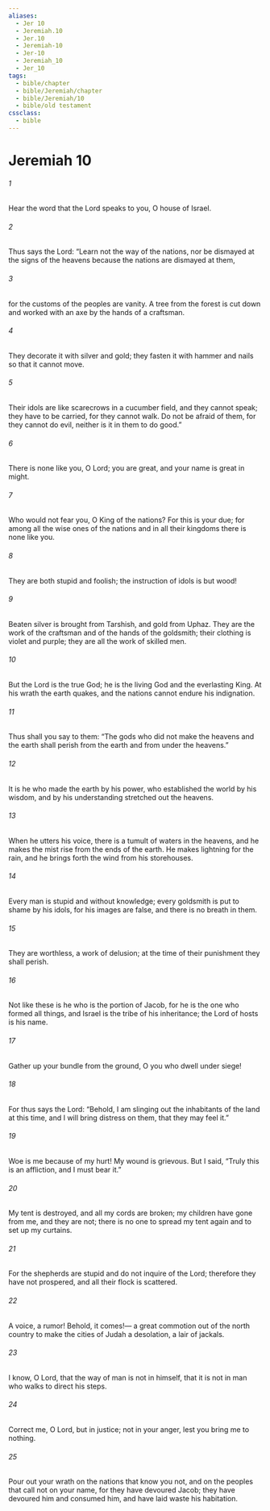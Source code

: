 ```yaml
---
aliases:
  - Jer 10
  - Jeremiah.10
  - Jer.10
  - Jeremiah-10
  - Jer-10
  - Jeremiah_10
  - Jer_10
tags:
  - bible/chapter
  - bible/Jeremiah/chapter
  - bible/Jeremiah/10
  - bible/old testament
cssclass:
  - bible
---
```


# Jeremiah 10

###### 1
Hear the word that the Lord speaks to you, O house of Israel.
###### 2
Thus says the Lord: “Learn not the way of the nations, nor be dismayed at the signs of the heavens because the nations are dismayed at them,
###### 3
for the customs of the peoples are vanity.   A tree from the forest is cut down and worked with an axe by the hands of a craftsman.
###### 4
They decorate it with silver and gold;   they fasten it with hammer and nails so that it cannot move.
###### 5
Their idols are like scarecrows in a cucumber field, and they cannot speak;   they have to be carried, for they cannot walk. Do not be afraid of them,   for they cannot do evil, neither is it in them to do good.”
###### 6
There is none like you, O Lord; you are great, and your name is great in might.
###### 7
Who would not fear you, O King of the nations? For this is your due; for among all the wise ones of the nations and in all their kingdoms there is none like you.
###### 8
They are both stupid and foolish; the instruction of idols is but wood!
###### 9
Beaten silver is brought from Tarshish, and gold from Uphaz.   They are the work of the craftsman and of the hands of the goldsmith; their clothing is violet and purple;   they are all the work of skilled men.
###### 10
But the Lord is the true God;   he is the living God and the everlasting King. At his wrath the earth quakes, and the nations cannot endure his indignation.
###### 11
Thus shall you say to them: “The gods who did not make the heavens and the earth shall perish from the earth and from under the heavens.”
###### 12
It is he who made the earth by his power,   who established the world by his wisdom, and by his understanding stretched out the heavens.
###### 13
When he utters his voice, there is a tumult of waters in the heavens,   and he makes the mist rise from the ends of the earth.   He makes lightning for the rain,   and he brings forth the wind from his storehouses.
###### 14
Every man is stupid and without knowledge;   every goldsmith is put to shame by his idols, for his images are false,   and there is no breath in them.
###### 15
They are worthless, a work of delusion; at the time of their punishment they shall perish.
###### 16
Not like these is he who is the portion of Jacob, for he is the one who formed all things,   and Israel is the tribe of his inheritance;   the Lord of hosts is his name.
###### 17
Gather up your bundle from the ground, O you who dwell under siege!
###### 18
For thus says the Lord:   “Behold, I am slinging out the inhabitants of the land at this time,   and I will bring distress on them, that they may feel it.”
###### 19
Woe is me because of my hurt!   My wound is grievous. But I said, “Truly this is an affliction, and I must bear it.”
###### 20
My tent is destroyed, and all my cords are broken; my children have gone from me,   and they are not; there is no one to spread my tent again and to set up my curtains.
###### 21
For the shepherds are stupid and do not inquire of the Lord; therefore they have not prospered,   and all their flock is scattered.
###### 22
A voice, a rumor! Behold, it comes!—   a great commotion out of the north country to make the cities of Judah a desolation,   a lair of jackals.
###### 23
I know, O Lord, that the way of man is not in himself, that it is not in man who walks to direct his steps.
###### 24
Correct me, O Lord, but in justice; not in your anger, lest you bring me to nothing.
###### 25
Pour out your wrath on the nations that know you not, and on the peoples that call not on your name,   for they have devoured Jacob; they have devoured him and consumed him, and have laid waste his habitation.



